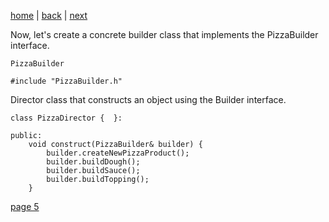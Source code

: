 [home](./page01.md) | [back](./page03.md) | [next](./page05.md)

Now, let's create a concrete builder class that implements the PizzaBuilder interface.

```
PizzaBuilder
```

```
#include "PizzaBuilder.h"
```

 Director class that constructs an object using the Builder interface.
```
class PizzaDirector {  }:
```


```
public:
    void construct(PizzaBuilder& builder) {
        builder.createNewPizzaProduct();
        builder.buildDough();
        builder.buildSauce();
        builder.buildTopping();
    }
```


[page 5](./page05.md)
